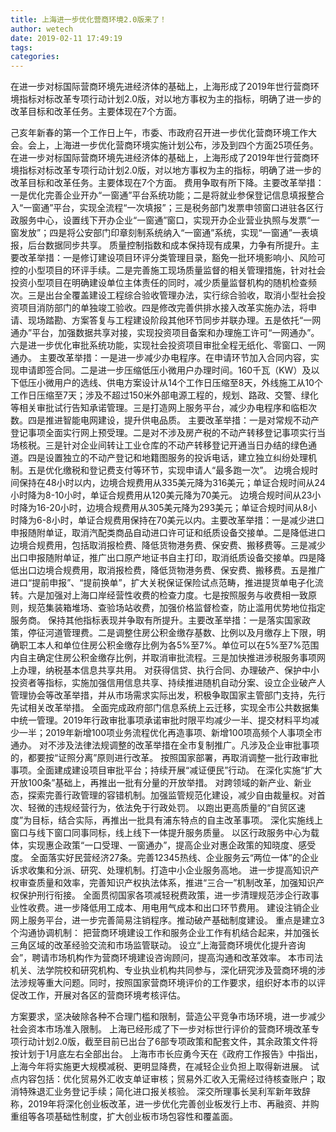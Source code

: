 ```yaml
---
title: 上海进一步优化营商环境2.0版来了！
author: wetech
date: 2019-02-11 17:49:19
tags: 
categories: 
---
```

在进一步对标国际营商环境先进经济体的基础上，上海形成了2019年世行营商环境指标对标改革专项行动计划2.0版，对以地方事权为主的指标，明确了进一步的改革目标和改革任务。主要体现在7个方面。
<!-- more -->
己亥年新春的第一个工作日上午，市委、市政府召开进一步优化营商环境工作大会。会上，上海进一步优化营商环境实施计划公布，涉及到四个方面25项任务。
在进一步对标国际营商环境先进经济体的基础上，上海形成了2019年世行营商环境指标对标改革专项行动计划2.0版，对以地方事权为主的指标，明确了进一步的改革目标和改革任务。主要体现在7个方面。
费用争取有所下降。主要改革举措：一是优化完善企业开办“一窗通”平台系统功能；二是将就业参保登记信息填报整合入“一窗通”平台，实现全流程“一次填报”；三是税务部门发票申领窗口进驻各区行政服务中心，设置线下开办企业“一窗通”窗口，实现开办企业营业执照与发票“一窗发放”；四是将公安部门印章刻制系统纳入“一窗通”系统，实现“一窗通”一表填报，后台数据同步共享。
质量控制指数和成本保持现有成果，力争有所提升。主要改革举措：一是修订建设项目环评分类管理目录，豁免一批环境影响小、风险可控的小型项目的环评手续。二是完善施工现场质量监督的相关管理措施，针对社会投资小型项目在明确建设单位主体责任的同时，减少质量监督机构的随机检查频次。三是出台全覆盖建设工程综合验收管理办法，实行综合验收，取消小型社会投资项目消防部门的单独竣工验收。四是修改完善供排水接入改革实施办法，将申请、现场踏勘、方案答复与工程建设阶段其他环节同步并联办理。五是依托“一网通办”平台，加强数据共享对接，实现投资项目备案和办理施工许可“一网通办”。六是进一步优化审批系统功能，实现社会投资项目审批全程无纸化、零窗口、一网通办。
主要改革举措：一是进一步减少办电程序。在申请环节加入合同内容，实现申请即签合同。二是进一步压缩低压小微用户办理时间。160千瓦（KW）及以下低压小微用户的选线、供电方案设计从14个工作日压缩至8天，外线施工从10个工作日压缩至7天；涉及不超过150米外部电源工程的，规划、路政、交警、绿化等相关审批试行告知承诺管理。三是打造网上服务平台，减少办电程序和临柜次数。四是推进智能电网建设，提升供电品质。
主要改革举措：一是对常规不动产登记事项全面实行网上预受理。二是对不涉及房产税的不动产转移登记事项实行当场核税。三是针对企业间转让工业仓库的不动产转移登记开通当日办结的绿色通道。四是设置独立的不动产登记和地籍图服务的投诉电话，建立独立纠纷处理机制。五是优化缴税和登记费支付等环节，实现申请人“最多跑一次”。
边境合规时间保持在48小时以内，边境合规费用从335美元降为316美元；单证合规时间从24小时降为8-10小时，单证合规费用从120美元降为70美元。
边境合规时间从23小时降为16-20小时，边境合规费用从305美元降为293美元；单证合规时间从8小时降为6-8小时，单证合规费用保持在70美元以内。主要改革举措：一是减少进口申报随附单证，取消汽配类商品自动进口许可证和纸质设备交接单。二是降低进口边境合规费用，包括取消报检费、降低货物港务费、保安费、搬移费等。三是减少出口申报随附单证，推广出口原产地证书自主打印，取消纸质设备交接单。四是降低出口边境合规费用，取消报检费，降低货物港务费、保安费、搬移费。五是推广进口“提前申报”、“提前换单”，扩大关税保证保险试点范畴，推进提货单电子化流转。六是加强对上海口岸经营性收费的检查力度。七是按照服务与收费相一致原则，规范集装箱堆场、查验场站收费，加强价格监督检查，防止滥用优势地位指定服务商。
保持其他指标表现并争取有所提升。主要改革举措：一是落实国家政策，停征河道管理费。二是调整住房公积金缴存基数、比例以及月缴存上下限，明确职工本人和单位住房公积金缴存比例为各5%至7%。单位可以在5%至7%范围内自主确定住房公积金缴存比例，并取消审批流程。三是加快推进涉税服务事项网上办理，纳税基本信息共享共用。
对获得信贷、执行合同、办理破产、保护中小投资者等指标，实施加强信用信息共享、持续推进随机自动分案、设立企业破产人管理协会等改革举措，并从市场需求实际出发，积极争取国家主管部门支持，先行先试相关改革举措。
全面完成政府部门信息系统上云迁移，实现全市公共数据集中统一管理。2019年行政审批事项承诺审批时限平均减少一半、提交材料平均减少一半；2019年新增100项业务流程优化再造事项、新增100项高频个人事项全市通办。
对不涉及法律法规调整的改革举措在全市复制推广。凡涉及企业审批事项的，都要按“证照分离”原则进行改革。
按照国家部署，再取消调整一批行政审批事项。全面建成建设项目审批平台；持续开展“减证便民”行动。
在深化实施“扩大开放100条”基础上，再推出一批有分量的开放举措。
对跨领域的新产业、新业态，探索完善行政管理的容错机制。加强监管规范化建设，减少自由裁量权。对首次、轻微的违规经营行为，依法免于行政处罚。
以跑出更高质量的“自贸区速度”为目标，结合实际，再推出一批具有浦东特点的自主改革事项。
深化实施线上窗口与线下窗口同事同标，线上线下一体提升服务质量。
以区行政服务中心为载体，实现惠企政策“一口受理、一窗通办”，提高企业对惠企政策的知晓度、感受度。
全面落实好民营经济27条。完善12345热线、企业服务云“两位一体”的企业诉求收集和分派、研究、处理机制。打造中小企业服务高地。
进一步提高知识产权审查质量和效率，完善知识产权执法体系，推进“三合一”机制改革，加强知识产权保护刑行衔接。
全面贯彻国家各项减轻税费政策，进一步清理规范涉企行政事业性收费。进一步降低用工成本、用电用气成本和出口环节费用。
建设注销企业网上服务平台，进一步完善简易注销程序。推动破产基础制度建设。
重点是建立3个沟通协调机制：
把营商环境建设工作和服务企业工作有机结合起来，并加强长三角区域的改革经验交流和市场监管联动。
设立“上海营商环境优化提升咨询会”，聘请市场机构作为营商环境建设咨询顾问，提高沟通和改革效率。
本市司法机关、法学院校和研究机构、专业执业机构共同参与，深化研究涉及营商环境的涉法涉规等重大问题。同时，按照国家营商环境评价的工作要求，组织好本市的以评促改工作，开展对各区的营商环境考核评估。
 
 
方案要求，坚决破除各种不合理门槛和限制，营造公平竞争市场环境，进一步减少社会资本市场准入限制。
上海已经形成了下一步对标世行评价的营商环境改革专项行动计划2.0版，截至目前已出台了6部专项政策和配套文件，其余政策文件将按计划于1月底左右全部出台。
上海市市长应勇今天在《政府工作报告》中指出，上海今年将实施更大规模减税、更明显降费，在减轻企业负担上取得新进展。
试点内容包括：优化贸易外汇收支单证审核；贸易外汇收入无需经过待核查账户；取消特殊退汇业务登记手续；简化进口报关核验。
深交所理事长吴利军新年致辞称，2019年将深化创业板改革，进一步优化完善创业板发行上市、再融资、并购重组等各项基础性制度，扩大创业板市场包容性和覆盖面。
